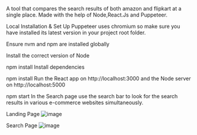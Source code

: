 A tool that compares the search results of both amazon and flipkart at a single place. Made with the help of Node,React.Js and Puppeteer.

Local Installation & Set Up
Puppeteer uses chromium so make sure you have installed its latest version in your project root folder.

Ensure nvm and npm are installed globally

Install the correct version of Node

npm install
Install dependencies

npm install
Run the React app on http://localhost:3000 and the Node server on http://localhost:5000

npm start
In the Search page use the search bar to look for the search results in various e-commerce websites simultaneously.

Landing Page
![image](https://user-images.githubusercontent.com/56735635/183154239-87f6361e-3428-4430-bd0d-33af5e50b192.png)



Search Page
![image](https://user-images.githubusercontent.com/56735635/183154128-a7b0596e-4c67-4a58-a322-5c93401807ab.png)
